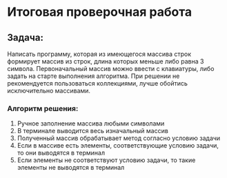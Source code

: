 # Итоговая проверочная работа

## Задача: 
Написать программу, которая из имеющегося массива строк формирует массив из строк, длина которых меньше либо равна 3 символа. Первоначальный массив можно ввести с клавиатуры, либо задать на старте выполнения алгоритма. При решении не рекомендуется пользоваться коллекциями, лучше обойтись исключительно массивами.

### Алгоритм решения:
1.  Ручное заполнение массива любыми символами 
2.  В терминале выводится весь изначальный массив
3. Полученный массив обрабатывает метод согласно условию задачи 
4. Если в массиве есть элементы, соответствующие условию задачи, то они выводятся в терминал 
5. Если элементы не соответствуют условию задачи, то такие элементы не выводятся в терминал
